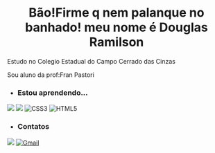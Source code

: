  <h1 align="center"> Bão!Firme q nem palanque no banhado! meu nome é Douglas Ramilson</h1>
Estudo no Colegio Estadual do Campo Cerrado das Cinzas

Sou aluno da prof:Fran Pastori

- ### Estou aprendendo...
[![](https://img.shields.io/badge/JavaScript-323330?style=for-the-badge&logo=javascript&logoColor=F7DF1E)](https://editor.p5js.org/)
[![](https://img.shields.io/badge/Scratch-4D97FF?style=for-the-badge&logo=Scratch&logoColor=white)](https://scratch.mit.edu/)
![CSS3](https://img.shields.io/badge/css3-%231572B6.svg?style=for-the-badge&logo=css3&logoColor=white)
![HTML5](https://img.shields.io/badge/html5-%23E34F26.svg?style=for-the-badge&logo=html5&logoColor=white)


- ### Contatos


[![](https://img.shields.io/badge/Instagram-E4405F?style=for-the-badge&logo=instagram&logoColor=white)](https://www.instagram.com/@Douglaz_Mello)
[![Gmail](https://img.shields.io/badge/Gmail-D14836?style=for-the-badge&logo=gmail&logoColor=white)]( douglas.mello.santos@escola.pr.gov.br)
